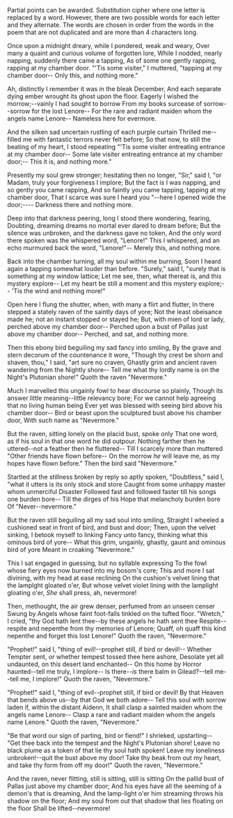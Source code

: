 Partial points can be awarded.  Substitution cipher where one letter is replaced by a word.  However, there are two possible words for each letter and they alternate.  The words are chosen in order from the words in the poem that are not duplicated and are more than 4 characters long.

Once upon a midnight dreary, while I pondered, weak and weary,
 Over many a quaint and curious volume of forgotten lore,
 While I nodded, nearly napping, suddenly there came a tapping,
 As of some one gently rapping, rapping at my chamber door.
 "'Tis some visiter," I muttered, "tapping at my chamber door--
                          Only this, and nothing more."

 Ah, distinctly I remember it was in the bleak December,
 And each separate dying ember wrought its ghost upon the floor.
 Eagerly I wished the morrow;--vainly I had sought to borrow
 From my books surcease of sorrow--sorrow for the lost Lenore--
 For the rare and radiant maiden whom the angels name Lenore--
                          Nameless here for evermore.

 And the silken sad uncertain rustling of each purple curtain
 Thrilled me--filled me with fantastic terrors never felt before;
 So that now, to still the beating of my heart, I stood repeating
 "'Tis some visiter entreating entrance at my chamber door--
 Some late visiter entreating entrance at my chamber door;--
                          This it is, and nothing more."

 Presently my soul grew stronger; hesitating then no longer,
 "Sir," said I, "or Madam, truly your forgiveness I implore;
 But the fact is I was napping, and so gently you came rapping,
 And so faintly you came tapping, tapping at my chamber door,
 That I scarce was sure I heard you "--here I opened wide the door;----
                          Darkness there and nothing more.

 Deep into that darkness peering, long I stood there wondering, fearing,
 Doubting, dreaming dreams no mortal ever dared to dream before;
 But the silence was unbroken, and the darkness gave no token,
 And the only word there spoken was the whispered word, "Lenore!"
 This I whispered, and an echo murmured back the word, "Lenore!"--
                          Merely this, and nothing more.

 Back into the chamber turning, all my soul within me burning,
 Soon I heard again a tapping somewhat louder than before.
 "Surely," said I, "surely that is something at my window lattice;
 Let me see, then, what thereat is, and this mystery explore--
 Let my heart be still a moment and this mystery explore;--
                          'Tis the wind and nothing more!"

 Open here I flung the shutter, when, with many a flirt and flutter,
 In there stepped a stately raven of the saintly days of yore;
 Not the least obeisance made he; not an instant stopped or stayed he;
 But, with mien of lord or lady, perched above my chamber door--
 Perched upon a bust of Pallas just above my chamber door--
                          Perched, and sat, and nothing more.

 Then this ebony bird beguiling my sad fancy into smiling,
 By the grave and stern decorum of the countenance it wore,
 "Though thy crest be shorn and shaven, thou," I said, "art sure no craven,
 Ghastly grim and ancient raven wandering from the Nightly shore--
 Tell me what thy lordly name is on the Night's Plutonian shore!"
                         Quoth the raven "Nevermore."

 Much I marvelled this ungainly fowl to hear discourse so plainly,
 Though its answer little meaning--little relevancy bore;
 For we cannot help agreeing that no living human being
 Ever yet was blessed with seeing bird above his chamber door--
 Bird or beast upon the sculptured bust above his chamber door,
                         With such name as "Nevermore."

 But the raven, sitting lonely on the placid bust, spoke only
 That one word, as if his soul in that one word he did outpour.
 Nothing farther then he uttered--not a feather then he fluttered--
 Till I scarcely more than muttered "Other friends have flown before--
 On the morrow _he_ will leave me, as my hopes have flown before."
                         Then the bird said "Nevermore."

 Startled at the stillness broken by reply so aptly spoken,
 "Doubtless," said I, "what it utters is its only stock and store
 Caught from some unhappy master whom unmerciful Disaster
 Followed fast and followed faster till his songs one burden bore--
 Till the dirges of his Hope that melancholy burden bore
                         Of "Never--nevermore."

 But the raven still beguiling all my sad soul into smiling,
 Straight I wheeled a cushioned seat in front of bird, and bust and door;
 Then, upon the velvet sinking, I betook myself to linking
 Fancy unto fancy, thinking what this ominous bird of yore--
 What this grim, ungainly, ghastly, gaunt and ominous bird of yore
                         Meant in croaking "Nevermore."

 This I sat engaged in guessing, but no syllable expressing
 To the fowl whose fiery eyes now burned into my bosom's core;
 This and more I sat divining, with my head at ease reclining
 On the cushion's velvet lining that the lamplght gloated o'er,
 But whose velvet violet lining with the lamplight gloating o'er,
                          _She_ shall press, ah, nevermore!

 Then, methought, the air grew denser, perfumed from an unseen censer
 Swung by Angels whose faint foot-falls tinkled on the tufted floor.
 "Wretch," I cried, "thy God hath lent thee--by these angels he hath sent
 thee
 Respite--respite and nepenthe from thy memories of Lenore;
 Quaff, oh quaff this kind nepenthe and forget this lost Lenore!"
                          Quoth the raven, "Nevermore."

 "Prophet!" said I, "thing of evil!--prophet still, if bird or devil!--
 Whether Tempter sent, or whether tempest tossed thee here ashore,
 Desolate yet all undaunted, on this desert land enchanted--
 On this home by Horror haunted--tell me truly, I implore--
 Is there--_is_ there balm in Gilead?--tell me--tell me, I implore!"
                          Quoth the raven, "Nevermore."

 "Prophet!" said I, "thing of evil--prophet still, if bird or devil!
 By that Heaven that bends above us--by that God we both adore--
 Tell this soul with sorrow laden if, within the distant Aidenn,
 It shall clasp a sainted maiden whom the angels name Lenore--
 Clasp a rare and radiant maiden whom the angels name Lenore."
                          Quoth the raven, "Nevermore."

 "Be that word our sign of parting, bird or fiend!" I shrieked, upstarting--
 "Get thee back into the tempest and the Night's Plutonian shore!
 Leave no black plume as a token of that lie thy soul hath spoken!
 Leave my loneliness unbroken!--quit the bust above my door!
 Take thy beak from out my heart, and take thy form from off my door!"
                         Quoth the raven, "Nevermore."

 And the raven, never flitting, still is sitting, still is sitting
 On the pallid bust of Pallas just above my chamber door;
 And his eyes have all the seeming of a demon's that is dreaming,
 And the lamp-light o'er him streaming throws his shadow on the floor;
 And my soul from out that shadow that lies floating on the floor
                          Shall be lifted--nevermore!